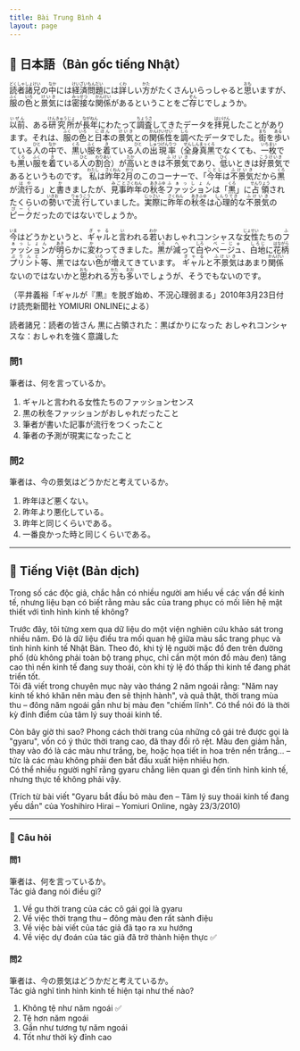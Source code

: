 ```yaml
---
title: Bài Trung Bình 4
layout: page
---
```


## 📖 日本語（Bản gốc tiếng Nhật）

<ruby>読者<rt>どくしゃ</rt></ruby><ruby>諸兄<rt>しょけい</rt></ruby>の<ruby>中<rt>なか</rt></ruby>には<ruby>経済問題<rt>けいざいもんだい</rt></ruby>には<ruby>詳<rt>くわ</rt></ruby>しい<ruby>方<rt>かた</rt></ruby>がたくさんいらっしゃると<ruby>思<rt>おも</rt></ruby>いますが、<ruby>服<rt>ふく</rt></ruby>の<ruby>色<rt>いろ</rt></ruby>と<ruby>景気<rt>けいき</rt></ruby>には<ruby>密接<rt>みっせつ</rt></ruby>な<ruby>関係<rt>かんけい</rt></ruby>があるということをご<ruby>存<rt>ぞん</rt></ruby>じでしょうか。

<ruby>以前<rt>いぜん</rt></ruby>、ある<ruby>研究所<rt>けんきゅうじょ</rt></ruby>が<ruby>長年<rt>ながねん</rt></ruby>にわたって<ruby>調査<rt>ちょうさ</rt></ruby>してきたデータを<ruby>拝見<rt>はいけん</rt></ruby>したことがあります。それは、<ruby>服<rt>ふく</rt></ruby>の<ruby>色<rt>いろ</rt></ruby>と<ruby>日本<rt>にほん</rt></ruby>の<ruby>景気<rt>けいき</rt></ruby>との<ruby>関係性<rt>かんけいせい</rt></ruby>を<ruby>調<rt>しら</rt></ruby>べたデータでした。<ruby>街<rt>まち</rt></ruby>を<ruby>歩<rt>ある</rt></ruby>いている<ruby>人<rt>ひと</rt></ruby>の<ruby>中<rt>なか</rt></ruby>で、<ruby>黒<rt>くろ</rt></ruby>い<ruby>服<rt>ふく</rt></ruby>を<ruby>着<rt>き</rt></ruby>ている<ruby>人<rt>ひと</rt></ruby>の<ruby>出現率<rt>しゅつげんりつ</rt></ruby>（<ruby>全身<rt>ぜんしん</rt></ruby><ruby>真<rt>まっ</rt></ruby><ruby>黒<rt>くろ</rt></ruby>でなくても、<ruby>一枚<rt>いちまい</rt></ruby>でも<ruby>黒<rt>くろ</rt></ruby>い<ruby>服<rt>ふく</rt></ruby>を<ruby>着<rt>き</rt></ruby>ている<ruby>人<rt>ひと</rt></ruby>の<ruby>割合<rt>わりあい</rt></ruby>）が<ruby>高<rt>たか</rt></ruby>いときは<ruby>不景気<rt>ふけいき</rt></ruby>であり、<ruby>低<rt>ひく</rt></ruby>いときは<ruby>好景気<rt>こうけいき</rt></ruby>であるというものです。
<ruby>私<rt>わたし</rt></ruby>は<ruby>昨年<rt>さくねん</rt></ruby>2<ruby>月<rt>がつ</rt></ruby>のこのコーナーで、「<ruby>今年<rt>ことし</rt></ruby>は<ruby>不景気<rt>ふけいき</rt></ruby>だから<ruby>黒<rt>くろ</rt></ruby>が<ruby>流行<rt>はや</rt></ruby>る」と<ruby>書<rt>か</rt></ruby>きましたが、<ruby>見事<rt>みごと</rt></ruby><ruby>昨年<rt>さくねん</rt></ruby>の<ruby>秋冬<rt>あきふゆ</rt></ruby><ruby>ファッション<rt>ふぁっしょん</rt></ruby>は「<ruby>黒<rt>くろ</rt></ruby>」に<ruby>占領<rt>せんりょう</rt></ruby>されたくらいの<ruby>勢<rt>いきお</rt></ruby>いで<ruby>流行<rt>りゅうこう</rt></ruby>していました。<ruby>実際<rt>じっさい</rt></ruby>に<ruby>昨年<rt>さくねん</rt></ruby>の<ruby>秋冬<rt>あきふゆ</rt></ruby>は<ruby>心理的<rt>しんりてき</rt></ruby>な<ruby>不景気<rt>ふけいき</rt></ruby>の<ruby>ピーク<rt>ぴーく</rt></ruby>だったのではないでしょうか。

<ruby>今<rt>いま</rt></ruby>はどうかというと、<ruby>ギャル<rt>ぎゃる</rt></ruby>と<ruby>言<rt>い</rt></ruby>われる<ruby>若<rt>わか</rt></ruby>いおしゃれコンシャスな<ruby>女性<rt>じょせい</rt></ruby>たちの<ruby>ファッション<rt>ふぁっしょん</rt></ruby>が<ruby>明<rt>あき</rt></ruby>らかに<ruby>変<rt>か</rt></ruby>わってきました。<ruby>黒<rt>くろ</rt></ruby>が<ruby>減<rt>へ</rt></ruby>って<ruby>白<rt>しろ</rt></ruby>や<ruby>ベージュ<rt>べーじゅ</rt></ruby>、<ruby>白地<rt>しろじ</rt></ruby>に<ruby>花柄<rt>はながら</rt></ruby><ruby>プリント<rt>ぷりんと</rt></ruby>等、<ruby>黒<rt>くろ</rt></ruby>ではない<ruby>色<rt>いろ</rt></ruby>が<ruby>増<rt>ふ</rt></ruby>えてきています。
<ruby>ギャル<rt>ぎゃる</rt></ruby>と<ruby>不景気<rt>ふけいき</rt></ruby>はあまり<ruby>関係<rt>かんけい</rt></ruby>ないのではないかと<ruby>思<rt>おも</rt></ruby>われる<ruby>方<rt>かた</rt></ruby>も<ruby>多<rt>おお</rt></ruby>いでしょうが、そうでもないのです。

（平井義裕「ギャルが『黒』を脱ぎ始め、不況心理弱まる」2010年3月23日付け読売新聞社 YOMIURI ONLINEによる）

読者諸兄：読者の皆さん
黒に占領された：黒ばかりになった
おしゃれコンシャスな：おしゃれを強く意識した


### 問1  
筆者は、何を言っているか。
1. ギャルと言われる女性たちのファッションセンス
2. 黒の秋冬ファッションがおしゃれだったこと
3. 筆者が書いた記事が流行をつくったこと
4. 筆者の予測が現実になったこと

### 問2
筆者は、今の景気はどうかだと考えているか。
1. 昨年ほど悪くない。
2. 昨年より悪化している。
3. 昨年と同じくらいである。
4. 一番良かった時と同じくらいである。

---

## 📘 Tiếng Việt (Bản dịch)

Trong số các độc giả, chắc hẳn có nhiều người am hiểu về các vấn đề kinh tế, nhưng liệu bạn có biết rằng màu sắc của trang phục có mối liên hệ mật thiết với tình hình kinh tế không?

Trước đây, tôi từng xem qua dữ liệu do một viện nghiên cứu khảo sát trong nhiều năm. Đó là dữ liệu điều tra mối quan hệ giữa màu sắc trang phục và tình hình kinh tế Nhật Bản. Theo đó, khi tỷ lệ người mặc đồ đen trên đường phố (dù không phải toàn bộ trang phục, chỉ cần một món đồ màu đen) tăng cao thì nền kinh tế đang suy thoái, còn khi tỷ lệ đó thấp thì kinh tế đang phát triển tốt.  
Tôi đã viết trong chuyên mục này vào tháng 2 năm ngoái rằng: "Năm nay kinh tế khó khăn nên màu đen sẽ thịnh hành", và quả thật, thời trang mùa thu – đông năm ngoái gần như bị màu đen "chiếm lĩnh". Có thể nói đó là thời kỳ đỉnh điểm của tâm lý suy thoái kinh tế.

Còn bây giờ thì sao? Phong cách thời trang của những cô gái trẻ được gọi là "gyaru", vốn có ý thức thời trang cao, đã thay đổi rõ rệt. Màu đen giảm hẳn, thay vào đó là các màu như trắng, be, hoặc họa tiết in hoa trên nền trắng... – tức là các màu không phải đen bắt đầu xuất hiện nhiều hơn.  
Có thể nhiều người nghĩ rằng gyaru chẳng liên quan gì đến tình hình kinh tế, nhưng thực tế không phải vậy.

(Trích từ bài viết "Gyaru bắt đầu bỏ màu đen – Tâm lý suy thoái kinh tế đang yếu dần" của Yoshihiro Hirai – Yomiuri Online, ngày 23/3/2010)

---

### 📝 Câu hỏi

#### 問1  
筆者は、何を言っているか。  
Tác giả đang nói điều gì?

1. Về gu thời trang của các cô gái gọi là gyaru  
2. Về việc thời trang thu – đông màu đen rất sành điệu  
3. Về việc bài viết của tác giả đã tạo ra xu hướng  
4. Về việc dự đoán của tác giả đã trở thành hiện thực ✅

#### 問2  
筆者は、今の景気はどうかだと考えているか。  
Tác giả nghĩ tình hình kinh tế hiện tại như thế nào?

1. Không tệ như năm ngoái ✅  
2. Tệ hơn năm ngoái  
3. Gần như tương tự năm ngoái  
4. Tốt như thời kỳ đỉnh cao